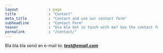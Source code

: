 ```yaml
---
layout              : page
title               : "Contact"
meta_title          : "Contact and use our contact form"
subheadline         : "Contact Form"
teaser              : "bla bla Get in touch with me? Use the contact form."
permalink           : "/contact/"
---
```


Bla bla bla
send an e-mail to: ***test@email.com***